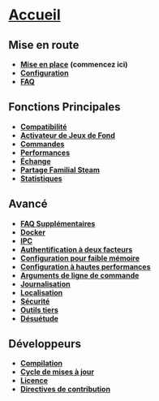 # **[Accueil](https://github.com/JustArchi/ArchiSteamFarm/wiki/Home)**

## Mise en route

* **[Mise en place](https://github.com/JustArchi/ArchiSteamFarm/wiki/Setting-up)** **(commencez ici)**
* **[Configuration](https://github.com/JustArchi/ArchiSteamFarm/wiki/Configuration)**
* **[FAQ](https://github.com/JustArchi/ArchiSteamFarm/wiki/FAQ)**

## Fonctions Principales

* **[Compatibilité](https://github.com/JustArchi/ArchiSteamFarm/wiki/Compatibility)**
* **[Activateur de Jeux de Fond](https://github.com/JustArchi/ArchiSteamFarm/wiki/Background-games-redeemer)**
* **[Commandes](https://github.com/JustArchi/ArchiSteamFarm/wiki/Commands)**
* **[Performances](https://github.com/JustArchi/ArchiSteamFarm/wiki/Performance)**
* **[Échange](https://github.com/JustArchi/ArchiSteamFarm/wiki/Trading)**
* **[Partage Familial Steam](https://github.com/JustArchi/ArchiSteamFarm/wiki/Steam-Family-Sharing)**
* **[Statistiques](https://github.com/JustArchi/ArchiSteamFarm/wiki/Statistics)**

## Avancé

* **[FAQ Supplémentaires](https://github.com/JustArchi/ArchiSteamFarm/wiki/Extended-FAQ)**
* **[Docker](https://github.com/JustArchi/ArchiSteamFarm/wiki/Docker)**
* **[IPC](https://github.com/JustArchi/ArchiSteamFarm/wiki/IPC)**
* **[Authentification à deux facteurs](https://github.com/JustArchi/ArchiSteamFarm/wiki/Two-factor-authentication)**
* **[Configuration pour faible mémoire](https://github.com/JustArchi/ArchiSteamFarm/wiki/Low-memory-setup)**
* **[Configuration à hautes performances](https://github.com/JustArchi/ArchiSteamFarm/wiki/High-performance-setup)**
* **[Arguments de ligne de commande](https://github.com/JustArchi/ArchiSteamFarm/wiki/Command-line-arguments)**
* **[Journalisation](https://github.com/JustArchi/ArchiSteamFarm/wiki/Logging)**
* **[Localisation](https://github.com/JustArchi/ArchiSteamFarm/wiki/Localization)**
* **[Sécurité](https://github.com/JustArchi/ArchiSteamFarm/wiki/Security)**
* **[Outils tiers](https://github.com/JustArchi/ArchiSteamFarm/wiki/Third-party-tools)**
* **[Désuétude](https://github.com/JustArchi/ArchiSteamFarm/wiki/Deprecation)**

## Développeurs

* **[Compilation](https://github.com/JustArchi/ArchiSteamFarm/wiki/Compilation)**
* **[Cycle de mises à jour](https://github.com/JustArchi/ArchiSteamFarm/wiki/Release-cycle)**
* **[Licence](https://github.com/JustArchi/ArchiSteamFarm/wiki/License)**
* **[Directives de contribution](https://github.com/JustArchi/ArchiSteamFarm/blob/master/.github/CONTRIBUTING.md)**